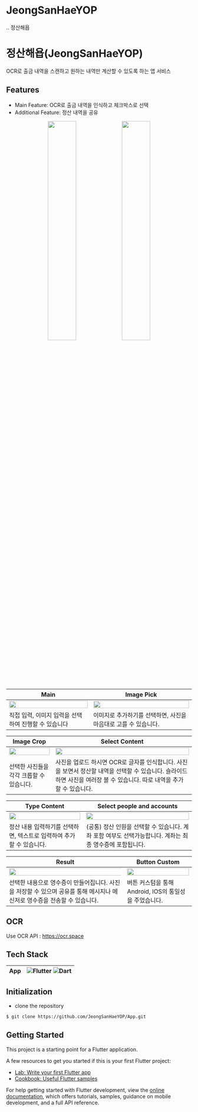 # JeongSanHaeYOP
..
정산해욥

# **정산해욥(JeongSanHaeYOP)**


OCR로 출금 내역을 스캔하고 원하는 내역만 계산할 수 있도록 하는 앱 서비스


## Features

- Main Feature: OCR로 출금 내역을 인식하고 체크박스로 선택
- Additional Feature: 정산 내역을 공유

<p align="center">
<img src = "https://user-images.githubusercontent.com/65584699/230774943-c88da121-cd1d-4e31-80f5-c912c4143e02.png" width="39%"> <img src = "https://user-images.githubusercontent.com/65584699/230774954-ec3af293-bfd9-4e11-a2e8-7b81fa25aa57.png" width="39%">
</p>

**Main**|**Image Pick**
-----|-----
<img src = "https://user-images.githubusercontent.com/65584699/230775084-6f41fe59-e599-4d45-9a13-866bbb3a731c.png" width="100%">|<img src = "https://user-images.githubusercontent.com/65584699/230775190-8541ead7-220a-4f57-ad25-4b07a92b837e.png" width="100%">
직접 입력, 이미지 입력을 선택하여 진행할 수 있습니다|이미지로 추가하기를 선택하면, 사진을 마음대로 고를 수 있습니다.

**Image Crop**|**Select Content**
-----|-----
<img src = "https://user-images.githubusercontent.com/65584699/230775199-dbb29db3-a932-4db0-88ef-cc56674e27c7.png" width="100%">|<img src = "https://user-images.githubusercontent.com/65584699/230775215-1769c268-c91c-45a5-a2b7-254aefad5d21.png" width="100%">
선택한 사진들을 각각 크롭할 수 있습니다.|사진을 업로드 하시면 OCR로 글자를 인식합니다. 사진을 보면서 정산할 내역을 선택할 수 있습니다. 슬라이드 하면 사진을 여러장 볼 수 있습니다. 따로 내역을 추가할 수 있습니다.

**Type Content**|**Select people and accounts**
-----|-----
<img src = "https://user-images.githubusercontent.com/65584699/230775154-57cfd817-f466-4e46-aeda-6268f27003bf.png" width="100%">|<img src = "https://user-images.githubusercontent.com/65584699/230775171-dc98ba93-6bf7-4fe9-882a-f46bf86ccdc6.png" width="100%">
정산 내용 입력하기를 선택하면, 텍스트로 입력하여 추가할 수 있습니다.|(공통) 정산 인원을 선택할 수 있습니다. 계좌 포함 여부도 선택가능합니다. 계좌는 최종 영수증에 포함됩니다.

**Result**|**Button Custom**
-----|-----
<img src = "https://user-images.githubusercontent.com/65584699/230775182-f1a017c7-414f-4eac-bc7d-25ed151f04e3.png" width="500%">|<img src = "https://user-images.githubusercontent.com/65584699/230775253-d0df1793-2eff-485b-a8c7-d1313c7bea4b.png" width="100%">
선택한 내용으로 영수증이 만들어집니다. 사진을 저장할 수 있으며 공유를 통해 메시지나 메신저로 영수증을 전송할 수 있습니다.|버튼 커스텀을 통해 Android, IOS의 통일성을 주었습니다.


## OCR
Use OCR API : <https://ocr.space>


## Tech Stack

|App|![Flutter](https://img.shields.io/badge/Flutter-02569B.svg?style=for-the-badge&logo=Flutter&logoColor=white) ![Dart](https://img.shields.io/badge/Dart-0175C2.svg?style=for-the-badge&logo=Dart&logoColor=white)|
|:------:|:---:|



## **Initialization**
- clone the repository

```bash
$ git clone https://github.com/JeongSanHaeYOP/App.git
```

## Getting Started

This project is a starting point for a Flutter application.

A few resources to get you started if this is your first Flutter project:

- [Lab: Write your first Flutter app](https://docs.flutter.dev/get-started/codelab)
- [Cookbook: Useful Flutter samples](https://docs.flutter.dev/cookbook)

For help getting started with Flutter development, view the
[online documentation](https://docs.flutter.dev/), which offers tutorials,
samples, guidance on mobile development, and a full API reference.


